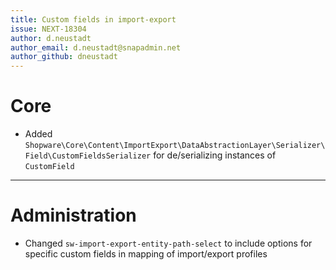 ```yaml
---
title: Custom fields in import-export
issue: NEXT-18304
author: d.neustadt
author_email: d.neustadt@snapadmin.net 
author_github: dneustadt
---
```

# Core
* Added `Shopware\Core\Content\ImportExport\DataAbstractionLayer\Serializer\Field\CustomFieldsSerializer` for de/serializing instances of `CustomField`
___
# Administration
* Changed `sw-import-export-entity-path-select` to include options for specific custom fields in mapping of import/export profiles
